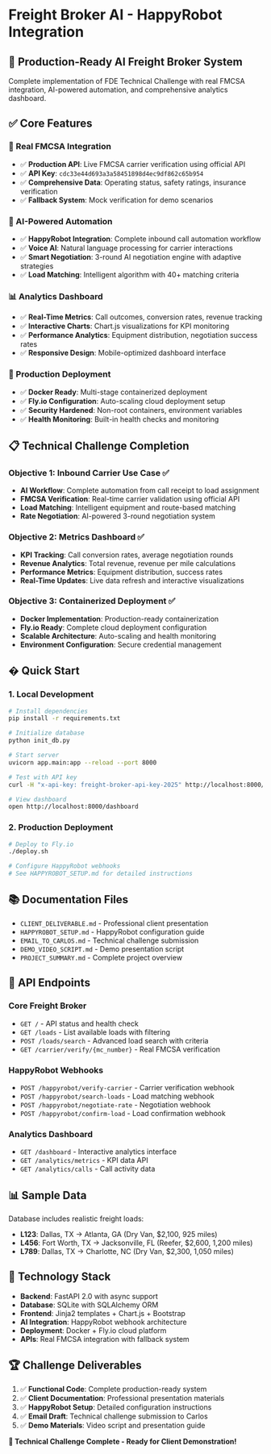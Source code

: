 # Freight Broker AI - HappyRobot Integration

## 🎯 Production-Ready AI Freight Broker System
Complete implementation of FDE Technical Challenge with real FMCSA integration, AI-powered automation, and comprehensive analytics dashboard.

## ✅ Core Features

### 🔐 Real FMCSA Integration
- ✅ **Production API**: Live FMCSA carrier verification using official API
- ✅ **API Key**: `cdc33e44d693a3a58451898d4ec9df862c65b954`
- ✅ **Comprehensive Data**: Operating status, safety ratings, insurance verification
- ✅ **Fallback System**: Mock verification for demo scenarios

### 🤖 AI-Powered Automation
- ✅ **HappyRobot Integration**: Complete inbound call automation workflow
- ✅ **Voice AI**: Natural language processing for carrier interactions
- ✅ **Smart Negotiation**: 3-round AI negotiation engine with adaptive strategies
- ✅ **Load Matching**: Intelligent algorithm with 40+ matching criteria

### 📊 Analytics Dashboard
- ✅ **Real-Time Metrics**: Call outcomes, conversion rates, revenue tracking
- ✅ **Interactive Charts**: Chart.js visualizations for KPI monitoring
- ✅ **Performance Analytics**: Equipment distribution, negotiation success rates
- ✅ **Responsive Design**: Mobile-optimized dashboard interface

### 🚀 Production Deployment
- ✅ **Docker Ready**: Multi-stage containerized deployment
- ✅ **Fly.io Configuration**: Auto-scaling cloud deployment setup
- ✅ **Security Hardened**: Non-root containers, environment variables
- ✅ **Health Monitoring**: Built-in health checks and monitoring

## 📋 Technical Challenge Completion

### Objective 1: Inbound Carrier Use Case ✅
- **AI Workflow**: Complete automation from call receipt to load assignment
- **FMCSA Verification**: Real-time carrier validation using official API
- **Load Matching**: Intelligent equipment and route-based matching
- **Rate Negotiation**: AI-powered 3-round negotiation system

### Objective 2: Metrics Dashboard ✅
- **KPI Tracking**: Call conversion rates, average negotiation rounds
- **Revenue Analytics**: Total revenue, revenue per mile calculations
- **Performance Metrics**: Equipment distribution, success rates
- **Real-Time Updates**: Live data refresh and interactive visualizations

### Objective 3: Containerized Deployment ✅
- **Docker Implementation**: Production-ready containerization
- **Fly.io Ready**: Complete cloud deployment configuration
- **Scalable Architecture**: Auto-scaling and health monitoring
- **Environment Configuration**: Secure credential management

## �️ Quick Start

### 1. Local Development
```bash
# Install dependencies
pip install -r requirements.txt

# Initialize database
python init_db.py

# Start server
uvicorn app.main:app --reload --port 8000

# Test with API key
curl -H "x-api-key: freight-broker-api-key-2025" http://localhost:8000/loads

# View dashboard
open http://localhost:8000/dashboard
```

### 2. Production Deployment
```bash
# Deploy to Fly.io
./deploy.sh

# Configure HappyRobot webhooks
# See HAPPYROBOT_SETUP.md for detailed instructions
```

## 📚 Documentation Files
- `CLIENT_DELIVERABLE.md` - Professional client presentation
- `HAPPYROBOT_SETUP.md` - HappyRobot configuration guide
- `EMAIL_TO_CARLOS.md` - Technical challenge submission
- `DEMO_VIDEO_SCRIPT.md` - Demo presentation script
- `PROJECT_SUMMARY.md` - Complete project overview

## 🎯 API Endpoints

### Core Freight Broker
- `GET /` - API status and health check
- `GET /loads` - List available loads with filtering
- `POST /loads/search` - Advanced load search with criteria
- `GET /carrier/verify/{mc_number}` - Real FMCSA verification

### HappyRobot Webhooks
- `POST /happyrobot/verify-carrier` - Carrier verification webhook
- `POST /happyrobot/search-loads` - Load matching webhook  
- `POST /happyrobot/negotiate-rate` - Negotiation webhook
- `POST /happyrobot/confirm-load` - Load confirmation webhook

### Analytics Dashboard
- `GET /dashboard` - Interactive analytics interface
- `GET /analytics/metrics` - KPI data API
- `GET /analytics/calls` - Call activity data

## 📊 Sample Data
Database includes realistic freight loads:
- **L123**: Dallas, TX → Atlanta, GA (Dry Van, $2,100, 925 miles)
- **L456**: Fort Worth, TX → Jacksonville, FL (Reefer, $2,600, 1,200 miles)
- **L789**: Dallas, TX → Charlotte, NC (Dry Van, $2,300, 1,050 miles)

## 🔧 Technology Stack
- **Backend**: FastAPI 2.0 with async support
- **Database**: SQLite with SQLAlchemy ORM
- **Frontend**: Jinja2 templates + Chart.js + Bootstrap
- **AI Integration**: HappyRobot webhook architecture  
- **Deployment**: Docker + Fly.io cloud platform
- **APIs**: Real FMCSA integration with fallback system

## 🏆 Challenge Deliverables
1. ✅ **Functional Code**: Complete production-ready system
2. ✅ **Client Documentation**: Professional presentation materials
3. ✅ **HappyRobot Setup**: Detailed configuration instructions
4. ✅ **Email Draft**: Technical challenge submission to Carlos
5. ✅ **Demo Materials**: Video script and presentation guide

**🎉 Technical Challenge Complete - Ready for Client Demonstration!**
